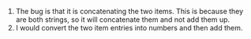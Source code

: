1) The bug is that it is concatenating the two items. This is because they are both strings, so it will concatenate them and not add them up.
2) I would convert the two item entries into numbers and then add them.